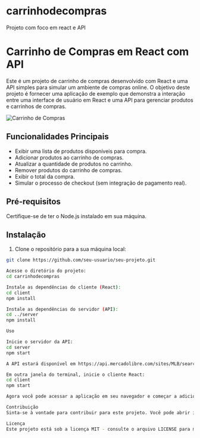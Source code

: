 # carrinhodecompras
Projeto com foco em react e API
# Carrinho de Compras em React com API

Este é um projeto de carrinho de compras desenvolvido com React e uma API simples para simular um ambiente de compras online. O objetivo deste projeto é fornecer uma aplicação de exemplo que demonstra a interação entre uma interface de usuário em React e uma API para gerenciar produtos e carrinhos de compras.

![Carrinho de Compras](carrinho-de-compras-screenshot.png)

## Funcionalidades Principais

- Exibir uma lista de produtos disponíveis para compra.
- Adicionar produtos ao carrinho de compras.
- Atualizar a quantidade de produtos no carrinho.
- Remover produtos do carrinho de compras.
- Exibir o total da compra.
- Simular o processo de checkout (sem integração de pagamento real).

## Pré-requisitos

Certifique-se de ter o Node.js instalado em sua máquina.

## Instalação

1. Clone o repositório para a sua máquina local:

```bash
git clone https://github.com/seu-usuario/seu-projeto.git

Acesse o diretório do projeto:
cd carrinhodecompras

Instale as dependências do cliente (React):
cd client
npm install

Instale as dependências do servidor (API):
cd ../server
npm install

Uso

Inicie o servidor da API:
cd server
npm start

A API estará disponível em https://api.mercadolibre.com/sites/MLB/search?q=${query}

Em outra janela do terminal, inicie o cliente React:
cd client
npm start

Agora você pode acessar a aplicação em seu navegador e começar a adicionar produtos ao carrinho, atualizar quantidades e realizar o checkout.

Contribuição
Sinta-se à vontade para contribuir para este projeto. Você pode abrir issues, enviar pull requests ou fazer sugestões de melhorias.

Licença
Este projeto está sob a licença MIT - consulte o arquivo LICENSE para mais detalhes.

